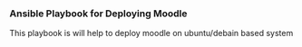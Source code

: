 ### Ansible Playbook for Deploying Moodle ###

This playbook is will help to deploy moodle on ubuntu/debain based system


